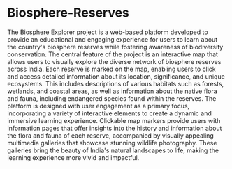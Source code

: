 # Biosphere-Reserves
The Biosphere Explorer project is a web-based platform developed to provide an educational and engaging experience for users to learn about the country's biosphere reserves while fostering awareness of biodiversity conservation. The central feature of the project is an interactive map that allows users to visually explore the diverse network of biosphere reserves across India. Each reserve is marked on the map, enabling users to click and access detailed information about its location, significance, and unique ecosystems. This includes descriptions of various habitats such as forests, wetlands, and coastal areas, as well as information about the native flora and fauna, including endangered species found within the reserves.
The platform is designed with user engagement as a primary focus, incorporating a variety of interactive elements to create a dynamic and immersive learning experience. Clickable map markers provide users with information pages that offer insights into the history and information about the flora and fauna of each reserve, accompanied by visually appealing multimedia galleries that showcase stunning wildlife photography. These galleries bring the beauty of India's natural landscapes to life, making the learning experience more vivid and impactful.
